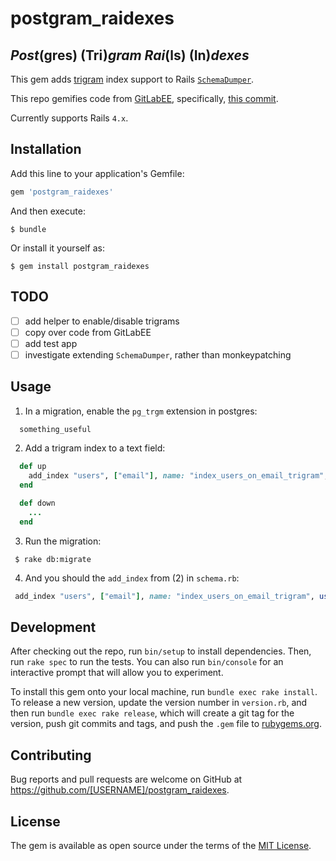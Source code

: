 # postgram_raidexes

## *Post*(gres) (Tri)*gram* *Rai*(ls) (In)*dexes*

This gem adds [trigram](https://www.postgresql.org/docs/current/static/pgtrgm.html) index support to Rails [`SchemaDumper`](http://edgeguides.rubyonrails.org/active_record_migrations.html#schema-dumping-and-you).

This repo gemifies code from [GitLabEE](https://gitlab.com/gitlab-org/gitlab-ee), specifically, [this commit](https://gitlab.com/gitlab-org/gitlab-ee/commit/70bf6dc702b6354c3a00d0b81e7d7c10be25ffb8).

Currently supports Rails `4.x`.

## Installation

Add this line to your application's Gemfile:

```ruby
gem 'postgram_raidexes'
```

And then execute:

    $ bundle

Or install it yourself as:

    $ gem install postgram_raidexes

## TODO

- [ ] add helper to enable/disable trigrams
- [ ] copy over code from GitLabEE
- [ ] add test app
- [ ] investigate extending `SchemaDumper`, rather than monkeypatching

## Usage

1. In a migration, enable the `pg_trgm` extension in postgres:
 ```ruby
   something_useful
 ```

2. Add a trigram index to a text field:

 ```ruby
   def up
     add_index "users", ["email"], name: "index_users_on_email_trigram", using: :gin, opclasses: {"email"=>"gin_trgm_ops"}
   end

   def down
     ...
   end
 ```

3. Run the migration:

 ```
  $ rake db:migrate
 ```

4. And you should the `add_index` from (2) in `schema.rb`:

 ```ruby
  add_index "users", ["email"], name: "index_users_on_email_trigram", using: :gin, opclasses: {"email"=>"gin_trgm_ops"}
 ```

## Development

After checking out the repo, run `bin/setup` to install dependencies. Then, run `rake spec` to run the tests. You can also run `bin/console` for an interactive prompt that will allow you to experiment.

To install this gem onto your local machine, run `bundle exec rake install`. To release a new version, update the version number in `version.rb`, and then run `bundle exec rake release`, which will create a git tag for the version, push git commits and tags, and push the `.gem` file to [rubygems.org](https://rubygems.org).

## Contributing

Bug reports and pull requests are welcome on GitHub at https://github.com/[USERNAME]/postgram_raidexes.

## License

The gem is available as open source under the terms of the [MIT License](http://opensource.org/licenses/MIT).
